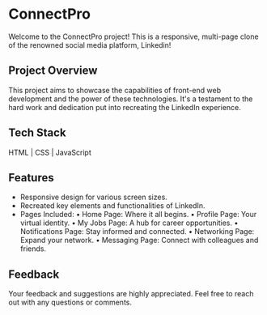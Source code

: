 # ConnectPro

Welcome to the ConnectPro project! This is a responsive, multi-page clone of the renowned social media platform, Linkedin!

## Project Overview

This project aims to showcase the capabilities of front-end web development and the power of these technologies. It's a testament to the hard work and dedication put into recreating the LinkedIn experience.

## Tech Stack

HTML | CSS | JavaScript

## Features

- Responsive design for various screen sizes.
- Recreated key elements and functionalities of LinkedIn.
- Pages Included:
  • Home Page: Where it all begins.
  • Profile Page: Your virtual identity.
  • My Jobs Page: A hub for career opportunities.
  • Notifications Page: Stay informed and connected.
  • Networking Page: Expand your network.
  • Messaging Page: Connect with colleagues and friends.

## Feedback

Your feedback and suggestions are highly appreciated. Feel free to reach out with any questions or comments.
